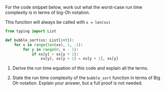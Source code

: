 For the code snippet below, work out what the worst-case run time complexity is in terms of big-Oh notation.

This function will always be called with `x = len(xs)`

```python
from typing import List

def bubble_sort(xs: List[int]):
    for x in range(len(xs), 1, -1):
        for y in range(0, x - 1):
            if xs[y] > xs[y + 1]:
                xs[y], xs[y + 1] = xs[y + 1], xs[y]
```

1) Derive the run time equation of this code and explain all the terms.

2) State the run time complexity of the `bubble_sort` function in terms of Big Oh notation. Explain your answer, but a full proof is not needed.​
